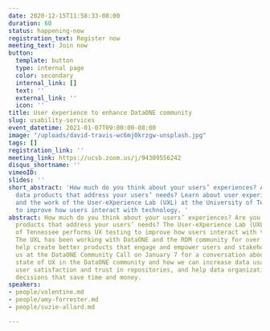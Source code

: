 ```yaml
---
date: 2020-12-15T11:58:33-08:00
duration: 60
status: happening-now
registration_text: Register now
meeting_text: Join now
button:
  template: button
  type: internal page
  color: secondary
  internal_link: []
  text: ''
  external_link: ''
  icon: ''
title: User experience to enhance DataONE community
slug: usability-services
event_datetime: 2021-01-07T09:00:00-08:00
image: "/uploads/david-travis-wc6mj0krzgw-unsplash.jpg"
tags: []
registration_link: ''
meeting_link: https://ucsb.zoom.us/j/94309556242
disqus_shortname: ''
vimeoID: 
slides: ''
short_abstract: 'How much do you think about your users’ experiences? Are you building
  data products that address your users’ needs? Learn about user experience testing
  and the work of the User-eXperience Lab (UXL) at the University of Tennessee performs
  to improve how users interact with technology. '
abstract: How much do you think about your users’ experiences? Are you building data
  products that address your users’ needs? The User-eXperience Lab (UXL) at the University
  of Tennessee performs UX testing to improve how users interact with technology.
  The UXL has been working with DataONE and the RDM community for over a decade to
  help create better products that engage and empower users and stakeholders. Join
  us at the DataONE Community Call on January 7 for a conversation about the current
  state of UX in the DataONE community and how we can increase data usage, improve
  user satisfaction and trust in repositories, and help data organizations make development
  decisions that save time and money.
speakers:
- people/volentine.md
- people/amy-forrester.md
- people/suzie-allard.md

---
```

